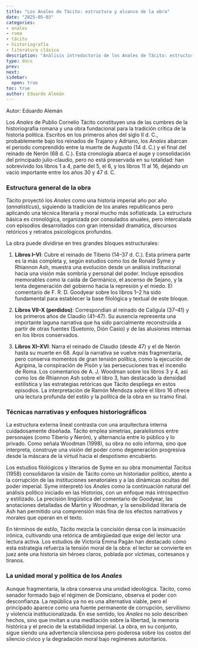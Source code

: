 ```yaml
---
title: "Los Anales de Tácito: estructura y alcance de la obra"
date: "2025-05-03"
categories:
- anales
- roma
- tácito
- historiografía
- literatura clásica
description: "Análisis introductorio de los Anales de Tácito: estructura narrativa, técnica historiográfica y estudios fundamentales de Syme, Woodman, Ash y otros."
type: docs
prev: 
next: 
sidebar:
  open: true
toc: true
author: Eduardo Alemán
---
```

Autor: Eduardo Alemán

Los *Anales* de Publio Cornelio Tácito constituyen una de las cumbres de la historiografía romana y una obra fundacional para la tradición crítica de la historia política. Escritos en los primeros años del siglo II d. C., probablemente bajo los reinados de Trajano y Adriano, los *Anales* abarcan el periodo comprendido entre la muerte de Augusto (14 d. C.) y el final del reinado de Nerón (68 d. C.). Esta cronología abarca el auge y consolidación del principado julio-claudio, pero no está preservada en su totalidad: han sobrevivido los libros 1 a 4, parte del 5, el 6, y los libros 11 al 16, dejando un vacío importante entre los años 30 y 47 d. C.

### Estructura general de la obra

Tácito proyectó los *Anales* como una historia imperial año por año (*annalisticus*), siguiendo la tradición de los anales republicanos pero aplicando una técnica literaria y moral mucho más sofisticada. La estructura básica es cronológica, organizada por consulados anuales, pero intercalada con episodios desarrollados con gran intensidad dramática, discursos retóricos y retratos psicológicos profundos.

La obra puede dividirse en tres grandes bloques estructurales:

1. **Libros I–VI**: Cubre el reinado de Tiberio (14–37 d. C.). Esta primera parte es la más completa y, según estudios como los de Ronald Syme y Rhiannon Ash, muestra una evolución desde un análisis institucional hacia una visión más sombría y personal del poder. Incluye episodios memorables como la caída de Germánico, el ascenso de Sejano, y la lenta degeneración del gobierno hacia la represión y el miedo. El comentario de F. R. D. Goodyear sobre los libros 1–2 ha sido fundamental para establecer la base filológica y textual de este bloque.

2. **Libros VII–X (perdidos)**: Correspondían al reinado de Calígula (37–41) y los primeros años de Claudio (41–47). Su ausencia representa una importante laguna narrativa que ha sido parcialmente reconstruida a partir de otras fuentes (Suetonio, Dión Casio) y de las alusiones internas en los libros conservados.

3. **Libros XI–XVI**: Narra el reinado de Claudio (desde 47) y el de Nerón hasta su muerte en 68. Aquí la narrativa se vuelve más fragmentaria, pero conserva momentos de gran tensión política, como la ejecución de Agripina, la conspiración de Pisón y las persecuciones tras el incendio de Roma. Los comentarios de A. J. Woodman sobre los libros 3 y 4, así como los de Rhiannon Ash sobre el libro 3, han destacado la densidad estilística y las estrategias retóricas que Tácito despliega en estos episodios. La interpretación de Ramón Mendoza sobre el libro 16 ofrece una lectura profunda del estilo y la política de la obra en su tramo final.

### Técnicas narrativas y enfoques historiográficos

La estructura externa lineal contrasta con una arquitectura interna cuidadosamente diseñada. Tácito emplea simetrías, paralelismos entre personajes (como Tiberio y Nerón), y alternancia entre lo público y lo privado. Como señala Woodman (1998), su obra no solo informa, sino que interpreta, construye una visión del poder como degeneración progresiva desde la máscara de la virtud hacia el despotismo encubierto.

Los estudios filológicos y literarios de Syme en su obra monumental *Tacitus* (1958) consolidaron la visión de Tácito como un historiador político, atento a la corrupción de las instituciones senatoriales y a las dinámicas ocultas del poder imperial. Syme interpretó los *Anales* como la continuación natural del análisis político iniciado en las *Historias*, con un enfoque más introspectivo y estilizado. La precisión lingüística del comentario de Goodyear, las anotaciones detalladas de Martin y Woodman, y la sensibilidad literaria de Ash han permitido una comprensión más fina de los efectos narrativos y morales que operan en el texto.

En términos de estilo, Tácito mezcla la concisión densa con la insinuación irónica, cultivando una retórica de ambigüedad que exige del lector una lectura activa. Los estudios de Victoria Emma Pagán han destacado cómo esta estrategia refuerza la tensión moral de la obra: el lector se convierte en juez ante una historia sin héroes claros, poblada por víctimas, cortesanos y tiranos.

### La unidad moral y política de los *Anales*

Aunque fragmentaria, la obra conserva una unidad ideológica. Tácito, como senador formado bajo el régimen de Domiciano, observa el poder con desconfianza. La república ya no es una alternativa viable, pero el principado aparece como una fuente permanente de corrupción, servilismo y violencia institucionalizada. En ese sentido, los *Anales* no solo describen hechos, sino que invitan a una meditación sobre la libertad, la memoria histórica y el precio de la estabilidad imperial. La obra, en su conjunto, sigue siendo una advertencia silenciosa pero poderosa sobre los costos del silencio cívico y la degradación moral bajo regímenes autoritarios.
